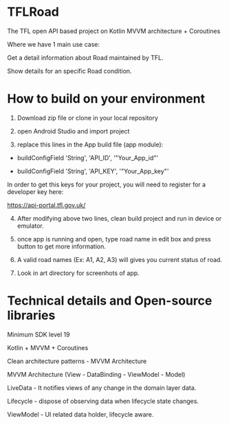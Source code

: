 # TFLRoad
The TFL open API based project on Kotlin MVVM architecture + Coroutines 

Where we have 1 main use case:

Get a detail information about Road maintained by TFL.

Show details for an specific Road condition.

# How to build on your environment

1. Download zip file or clone in your local repository

2. open Android Studio and import project 

3. replace this lines in the App build file (app module):

 *  buildConfigField 'String', 'API_ID', '"Your_App_id"'

 *  buildConfigField 'String', 'API_KEY', '"Your_App_key"'

In order to get this keys for your project, you will need to register for a developer key here:

https://api-portal.tfl.gov.uk/

4. After modifying above two lines, clean build project and run in device or emulator.

5. once app is running and open, type road name in edit box and press button to get more information.
 
6. A valid road names (Ex: A1, A2, A3) will gives you current status of road.

7. Look in art directory for screenhots of app.

# Technical details and Open-source libraries

Minimum SDK level 19

Kotlin + MVVM + Coroutines

Clean architecture patterns - MVVM Architecture

MVVM Architecture (View - DataBinding - ViewModel - Model)

LiveData - It notifies views of any change in the domain layer data.

Lifecycle - dispose of observing data when lifecycle state changes.

ViewModel - UI related data holder, lifecycle aware.

